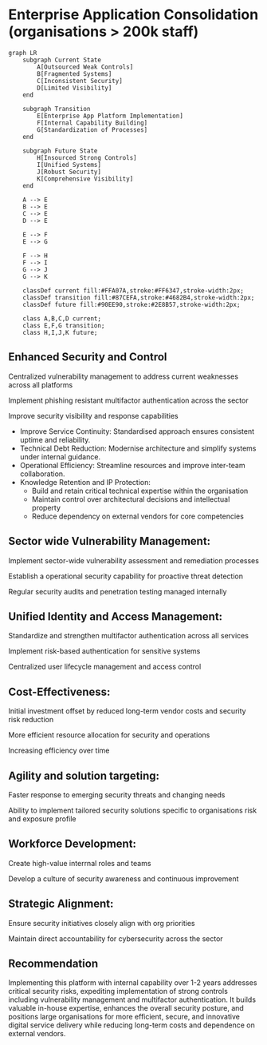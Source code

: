 # Enterprise Application Consolidation (organisations > 200k staff)

```mermaid
graph LR
    subgraph Current State
        A[Outsourced Weak Controls]
        B[Fragmented Systems]
        C[Inconsistent Security]
        D[Limited Visibility]
    end

    subgraph Transition
        E[Enterprise App Platform Implementation]
        F[Internal Capability Building]
        G[Standardization of Processes]
    end

    subgraph Future State
        H[Insourced Strong Controls]
        I[Unified Systems]
        J[Robust Security]
        K[Comprehensive Visibility]
    end

    A --> E
    B --> E
    C --> E
    D --> E

    E --> F
    E --> G

    F --> H
    F --> I
    G --> J
    G --> K

    classDef current fill:#FFA07A,stroke:#FF6347,stroke-width:2px;
    classDef transition fill:#87CEFA,stroke:#4682B4,stroke-width:2px;
    classDef future fill:#90EE90,stroke:#2E8B57,stroke-width:2px;

    class A,B,C,D current;
    class E,F,G transition;
    class H,I,J,K future;
```

## Enhanced Security and Control

Centralized vulnerability management to address current weaknesses across all platforms

Implement phishing resistant multifactor authentication across the sector

Improve security visibility and response capabilities

- Improve Service Continuity: Standardised approach ensures consistent uptime and reliability.
- Technical Debt Reduction: Modernise architecture and simplify systems under internal guidance.
- Operational Efficiency: Streamline resources and improve inter-team collaboration.
- Knowledge Retention and IP Protection:
    - Build and retain critical technical expertise within the organisation
    - Maintain control over architectural decisions and intellectual property
    - Reduce dependency on external vendors for core competencies

## Sector wide Vulnerability Management:

Implement sector-wide vulnerability assessment and remediation processes

Establish a operational security capability for proactive threat detection

Regular security audits and penetration testing managed internally

## Unified Identity and Access Management:

Standardize and strengthen multifactor authentication across all services

Implement risk-based authentication for sensitive systems

Centralized user lifecycle management and access control

## Cost-Effectiveness:

Initial investment offset by reduced long-term vendor costs and security risk reduction

More efficient resource allocation for security and operations

Increasing efficiency over time

## Agility and solution targeting:

Faster response to emerging security threats and changing needs

Ability to implement tailored security solutions specific to organisations risk and exposure profile

## Workforce Development:

Create high-value interrnal roles and teams

Develop a culture of security awareness and continuous improvement

## Strategic Alignment:

Ensure security initiatives closely align with org priorities

Maintain direct accountability for cybersecurity across the sector

## Recommendation

Implementing this platform with internal capability over 1-2 years addresses critical security risks, expediting implementation of strong controls including vulnerability management and multifactor authentication. It builds valuable in-house expertise, enhances the overall security posture, and positions large organisations for more efficient, secure, and innovative digital service delivery while reducing long-term costs and dependence on external vendors.
